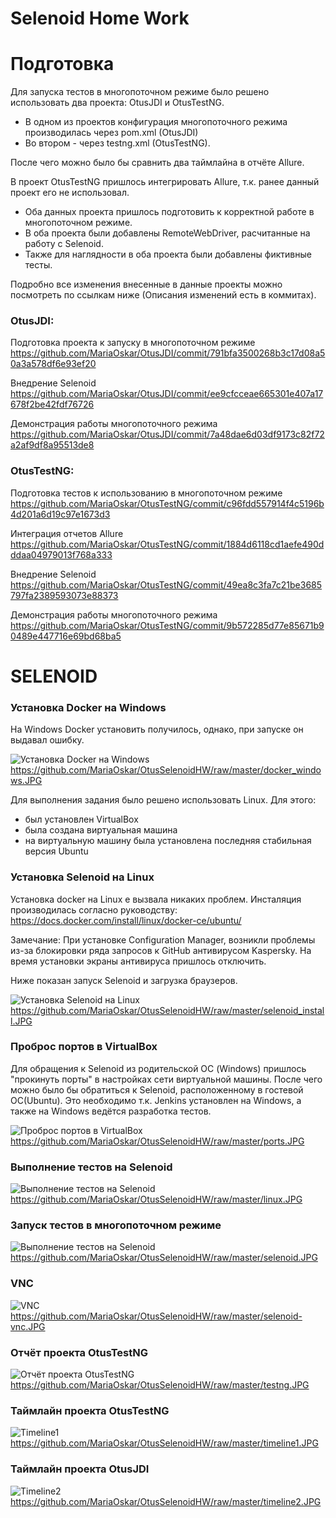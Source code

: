 # Selenoid Home Work

Подготовка
==========

Для запуска тестов в многопоточном режиме было решено использовать два проекта: OtusJDI и OtusTestNG.

* В одном из проектов конфигурация многопоточного режима производилась через pom.xml (OtusJDI)
* Во втором - через testng.xml (OtusTestNG).

После чего можно было бы сравнить два таймлайна в отчёте Allure.

В проект OtusTestNG пришлось интегрировать Allure, т.к. ранее данный проект его не использовал.

* Оба данных проекта пришлось подготовить к корректной работе в многопоточном режиме.
* В оба проекта были добавлены RemoteWebDriver, расчитанные на работу с Selenoid.
* Также для наглядности в оба проекта были добавлены фиктивные тесты.

Подробно все изменения внесенные в данные проекты можно посмотреть по ссылкам ниже (Описания изменений есть в коммитах).

### OtusJDI:

Подготовка проекта к запуску в многопоточном режиме
<https://github.com/MariaOskar/OtusJDI/commit/791bfa3500268b3c17d08a50a3a578df6e93ef20>

Внедрение Selenoid
<https://github.com/MariaOskar/OtusJDI/commit/ee9cfcceae665301e407a17678f2be42fdf76726>

Демонстрация работы многопоточного режима 
<https://github.com/MariaOskar/OtusJDI/commit/7a48dae6d03df9173c82f72a2af9df8a95513de8>

 
### OtusTestNG:

Подготовка тестов к использованию в многопоточном режиме
<https://github.com/MariaOskar/OtusTestNG/commit/c96fdd557914f4c5196b4d201a6d19c97e1673d3>

Интеграция отчетов Allure
<https://github.com/MariaOskar/OtusTestNG/commit/1884d6118cd1aefe490dddaa04979013f768a333>

Внедрение Selenoid
<https://github.com/MariaOskar/OtusTestNG/commit/49ea8c3fa7c21be3685797fa2389593073e88373>

Демонстрация работы многопоточного режима
<https://github.com/MariaOskar/OtusTestNG/commit/9b572285d77e85671b90489e447716e69bd68ba5>


SELENOID
========

### Установка Docker на Windows

На Windows Docker установить получилось, однако, при запуске он выдавал ошибку.

![Установка Docker на Windows](https://github.com/MariaOskar/OtusSelenoidHW/raw/master/docker_windows.JPG)
<https://github.com/MariaOskar/OtusSelenoidHW/raw/master/docker_windows.JPG>

Для выполнения задания было решено использовать Linux.
Для этого:
* был установлен VirtualBox
* была создана виртуальная машина
* на виртуальную машину была установлена последняя стабильная версия Ubuntu

### Установка Selenoid на Linux

Установка docker на Linux е вызвала никаких проблем.
Инсталяция производилась согласно руководству: <https://docs.docker.com/install/linux/docker-ce/ubuntu/>

Замечание:
При установке Configuration Manager, возникли проблемы из-за блокировки ряда запросов к GitHub антивирусом Kaspersky.
На время установки экраны антивируса пришлось отключить.

Ниже показан запуск Selenoid и загрузка браузеров.

![Установка Selenoid на Linux](https://github.com/MariaOskar/OtusSelenoidHW/raw/master/selenoid_install.JPG)
<https://github.com/MariaOskar/OtusSelenoidHW/raw/master/selenoid_install.JPG>

### Проброс портов в VirtualBox
Для обращения к Selenoid из родительской ОС (Windows) пришлось "прокинуть порты" в настройках сети виртуальной машины.
После чего можно было бы обратиться к Selenoid, расположенному в гостевой ОС(Ubuntu).
Это необходимо т.к. Jenkins установлен на Windows, а также на Windows ведётся разработка тестов.

![Проброс портов в VirtualBox](https://github.com/MariaOskar/OtusSelenoidHW/raw/master/ports.JPG)
<https://github.com/MariaOskar/OtusSelenoidHW/raw/master/ports.JPG>

### Выполнение тестов на Selenoid

![Выполнение тестов на Selenoid](https://github.com/MariaOskar/OtusSelenoidHW/raw/master/linux.JPG)
<https://github.com/MariaOskar/OtusSelenoidHW/raw/master/linux.JPG>

### Запуск тестов в многопоточном режиме

![Выполнение тестов на Selenoid](https://github.com/MariaOskar/OtusSelenoidHW/raw/master/selenoid.JPG)
<https://github.com/MariaOskar/OtusSelenoidHW/raw/master/selenoid.JPG>

### VNC

![VNC](https://github.com/MariaOskar/OtusSelenoidHW/raw/master/selenoid-vnc.JPG)
<https://github.com/MariaOskar/OtusSelenoidHW/raw/master/selenoid-vnc.JPG>

### Отчёт проекта OtusTestNG

![Отчёт проекта OtusTestNG](https://github.com/MariaOskar/OtusSelenoidHW/raw/master/testng.JPG)
<https://github.com/MariaOskar/OtusSelenoidHW/raw/master/testng.JPG>


### Таймлайн проекта OtusTestNG

![Timeline1](https://github.com/MariaOskar/OtusSelenoidHW/raw/master/timeline1.JPG)
<https://github.com/MariaOskar/OtusSelenoidHW/raw/master/timeline1.JPG>

### Таймлайн проекта OtusJDI

![Timeline2](https://github.com/MariaOskar/OtusSelenoidHW/raw/master/timeline2.JPG)
<https://github.com/MariaOskar/OtusSelenoidHW/raw/master/timeline2.JPG>


